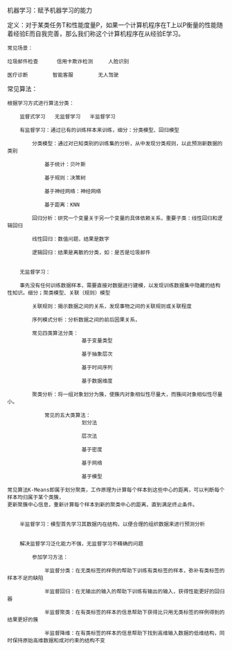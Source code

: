 机器学习：赋予机器学习的能力

定义：对于某类任务T和性能度量P，如果一个计算机程序在T上以P衡量的性能随着经验E而自我完善，那么我们称这个计算机程序在从经验E学习。

	常见场景：
	
	垃圾邮件检查		信用卡欺诈检测		人脸识别
	
	医疗诊断		智能客服		无人驾驶

常见算法：

	根据学习方式进行算法分类：
	
		监督式学习	无监督学习	半监督学习
    
		有监督学习：通过已有的训练样本来训练，细分：分类模型、回归模型
			
			分类模型：通过对已知类别的训练集的分析，从中发现分类规则，以此预测新数据的类别
			
				基于统计：贝叶斯	
				
				基于规则：决策树
				
				基于神经网络：神经网络
				
				基于距离：KNN
				
			回归分析：研究一个变量关于另一个变量的具体依赖关系，重要子类：线性回归和逻辑回归
			
			线性回归：数值问题，结果是数字
			
			逻辑回归：结果是离散的分类，如：是否是垃圾邮件
			

		无监督学习：
		
		事先没有任何训练数据样本，需要直接对数据进行建模，以发现训练数据集中隐藏的结构性知识。细分；聚类模型、关联（规则）模型
			
			关联规则：揭示数据之间的关系，发现事物之间的关联规则或关联程度
			
			序列模式分析：分析数据之间的前后因果关系，
			
			常见四类算法分类：
							基于变量类型
							
							基于抽象层次
							
							基于时间序列
							
							基于数据维度
			
			聚类分析：将一组对象划分为簇，使簇内对象相似性尽量大，而簇间对象相似性尽量小。
			
				常见的五大类算法：
							划分法
							
							层次法
							
							基于密度
							
							基于网络
							
							基于模型
							
	常见算法K-Means即属于划分聚类，工作原理为计算每个样本到这些中心的距离，可以判断每个样本均归属于某个类簇，
	更新聚簇中心信息，重新计算每个样本到新的聚类中心的距离，直到满足终止条件。
				
						
		半监督学习：模型首先学习其数据内在结构，以便合理的组织数据来进行预测分析
		
		
		解决监督学习泛化能力不强，无监督学习不精确的问题
		
			参加学习方法：
			
				半监督分类：在无类标签的样例的帮助下训练有类标签的样本，弥补有类标签的样本不足的缺陷
				
				半监督回归：在无输出的输入的帮助下训练有输出的输入，获得性能更好的回归器
				
				半监督聚类：在有类标签的样本的信息帮助下获得比只用无类标签的样例得到的结果更好的簇
				
				半监督降维：在有类标签的样本的信息帮助下找到高维输入数据的低维结构，同时保持原始高维数据和成对约束的结构不变
				

